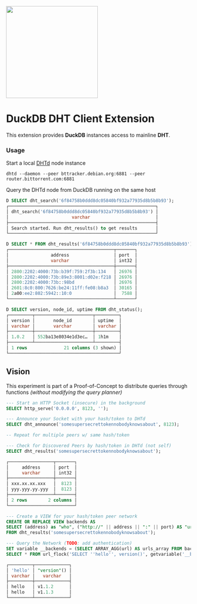 <!-- <img src="https://github.com/user-attachments/assets/35bfded5-3f21-46b5-91f7-014f5a09fac3" width=200 /> -->

<img src="https://github.com/user-attachments/assets/46a5c546-7e9b-42c7-87f4-bc8defe674e0" width=250 />


# DuckDB DHT Client Extension
This extension provides **DuckDB** instances access to mainline **DHT**.<br>

### Usage

Start a local [DHTd](https://github.com/lmangani/dhtd/releases/tag/v0.0.1) node instance

```
dhtd --daemon --peer bttracker.debian.org:6881 --peer router.bittorrent.com:6881
```

Query the DHTd node from DuckDB running on the same host

```sql
D SELECT dht_search('6f84758b0ddd8dc05840bf932a77935d8b5b8b93');
┌────────────────────────────────────────────────────────┐
│ dht_search('6f84758b0ddd8dc05840bf932a77935d8b5b8b93') │
│                        varchar                         │
├────────────────────────────────────────────────────────┤
│ Search started. Run dht_results() to get results       │
└────────────────────────────────────────────────────────┘

D SELECT * FROM dht_results('6f84758b0ddd8dc05840bf932a77935d8b5b8b93');
┌────────────────────────────────────────┬───────┐
│                address                 │ port  │
│                varchar                 │ int32 │
├────────────────────────────────────────┼───────┤
│ 2800:2202:4000:73b:b39f:759:2f3b:134   │ 26976 │
│ 2800:2202:4000:73b:89e3:8001:d02e:f218 │ 26976 │
│ 2800:2202:4000:73b::98bd               │ 26976 │
│ 2601:8c0:800:7626:be24:11ff:fe08:b8a3  │ 30165 │
│ 2a00:ee2:802:5942::10:0                │  7588 │
└────────────────────────────────────────┴───────┘
```

```sql
D SELECT version, node_id, uptime FROM dht_status();
┌─────────┬──────────────────────┬─────────┐
│ version │       node_id        │ uptime  │
│ varchar │       varchar        │ varchar │
├─────────┼──────────────────────┼─────────┤
│ 1.0.2   │ 552ba13e8034e1d3ec…  │ 1h1m    │
├─────────┴──────────────────────┴─────────┤
│ 1 rows              21 columns (3 shown) │
└──────────────────────────────────────────┘
```


## Vision
This experiment is part of a Proof-of-Concept to distribute queries through functions _(without modifying the query planner)_

```sql
--- Start an HTTP Socket (insecure) in the background
SELECT http_serve('0.0.0.0', 8123, ''); 

--- Announce your Socket with your hash/token to DHTd
SELECT dht_announce('somesupersecrettokennobodyknowsabout', 8123);

-- Repeat for multiple peers w/ same hash/token

--- Check for Discovered Peers by hash/token in DHTd (not self)
SELECT dht_results('somesupersecrettokennobodyknowsabout');

┌─────────────────┬───────┐
│     address     │ port  │
│     varchar     │ int32 │
├─────────────────┼───────┤
│ xxx.xx.xx.xxx   │  8123 │
│ yyy.yyy.yy.yyy  │  8123 │
├─────────────────┴───────┤
│ 2 rows        2 columns │
└─────────────────────────┘

--- Create a VIEW for your hash/token peer network
CREATE OR REPLACE VIEW backends AS
SELECT (address) as "who", ("http://" || address || ":" || port) AS "url",
FROM dht_results('somesupersecrettokennobodyknowsabout');

--- Query the Network (TODO: add authentication)
SET variable __backends = (SELECT ARRAY_AGG(url) AS urls_array FROM backends);
SELECT * FROM url_flock('SELECT ''hello'', version()', getvariable('__backends') );

┌─────────┬─────────────┐
│ 'hello' │ "version"() │
│ varchar │   varchar   │
├─────────┼─────────────┤
│ hello   │ v1.1.2      │
│ hello   │ v1.1.3      │
└─────────┴─────────────┘
```
